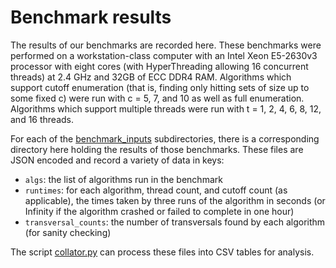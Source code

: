# Benchmark results
The results of our benchmarks are recorded here.
These benchmarks were performed on a workstation-class computer with an Intel Xeon E5-2630v3 processor with eight cores (with HyperThreading allowing 16 concurrent threads) at 2.4 GHz and 32GB of ECC DDR4 RAM.
Algorithms which support cutoff enumeration (that is, finding only hitting sets of size up to some fixed c) were run with c = 5, 7, and 10 as well as full enumeration.
Algorithms which support multiple threads were run with t = 1, 2, 4, 6, 8, 12, and 16 threads.

For each of the [benchmark_inputs](../benchmark_inputs) subdirectories, there is a corresponding directory here holding the results of those benchmarks.
These files are JSON encoded and record a variety of data in keys:
* `algs`: the list of algorithms run in the benchmark
* `runtimes`: for each algorithm, thread count, and cutoff count (as applicable), the times taken by three runs of the algorithm in seconds (or Infinity if the algorithm crashed or failed to complete in one hour)
* `transversal_counts`: the number of transversals found by each algorithm (for sanity checking)

The script [collator.py](collator.py) can process these files into CSV tables for analysis.
